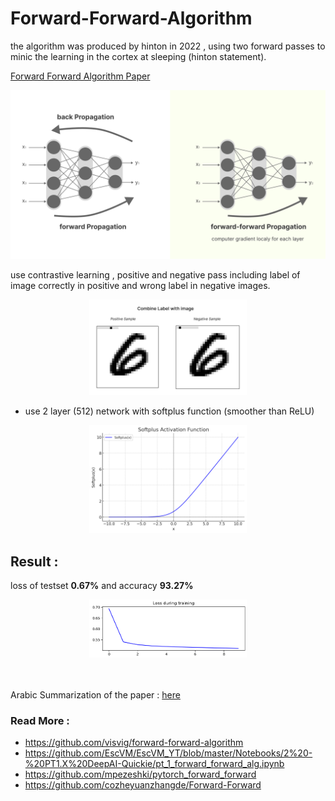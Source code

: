 # Forward-Forward-Algorithm

the algorithm was produced by hinton in 2022 , using two forward passes to minic the learning in the cortex at sleeping (hinton statement).

[Forward Forward Algorithm Paper](https://arxiv.org/pdf/2212.13345)

![architecture](assets/architecture.png)

use contrastive learning , positive and negative pass including label of image correctly in positive and wrong label in negative images.

<div align="center">
  <img alt="data" src="assets/data.png" width="50%"/>    
</div>

- use 2 layer (512) network with softplus function (smoother than ReLU)
<div align="center">
  <img alt="softplus" src="assets/softplus.png" width="50%"/>
</div>

## Result :
loss of testset **0.67%** and accuracy **93.27%**
<div align="center">
  <img alt="loss" src="assets/output.png" width="50%"/>
</div>

</br></br>
Arabic Summarization of the paper : [here](https://open.substack.com/pub/shubbair/p/the-forward-forward-algorithm)


### Read More :

- <https://github.com/visvig/forward-forward-algorithm>
- <https://github.com/EscVM/EscVM_YT/blob/master/Notebooks/2%20-%20PT1.X%20DeepAI-Quickie/pt_1_forward_forward_alg.ipynb>
- <https://github.com/mpezeshki/pytorch_forward_forward>
- <https://github.com/cozheyuanzhangde/Forward-Forward>
